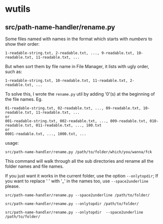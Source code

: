 # wutils

## src/path-name-handler/rename.py

Some files named with names in the format which starts with *numbers* to show their order: 

```
1-readable-string.txt, 2-readable.txt, ..., 9-readable.txt, 10-readable.txt, 11-readable.txt, ...
```

But when sort them by file name in File Manager, it lists with ugly order, such as:

```
1-readable-string.txt, 10-readable.txt, 11-readable.txt, 2-readable.txt, ...
```

To solve this, I wrote the `rename.py` util by adding '0'(s) at the beginning of the file names. Eg.

```
01-readable-string.txt, 02-readable.txt, ..., 09-readable.txt, 10-readable.txt, 11-readable.txt, ...
or 
001-readable-string.txt, 002-readable.txt, ..., 009-readable.txt, 010-readable.txt, 011-readable.txt, ..., 100.txt
or
0001-readable.txt, ..., 1000.txt, ...
```

usage:

```shell
src/path-name-handler/rename.py /path/to/folder/which/you/wanna/fck
```
This command will walk through all the sub directories and rename all the folder names and file names.

If you just want it works in the current folder, use the option `--onlytopdir`; 
If you want to replace ' ' with '_' in the names too, use `--space2underline` please. 

```shell
src/path-name-handler/rename.py --space2underline /path/to/folder/

src/path-name-handler/rename.py --onlytopdir /path/to/folder/

src/path-name-handler/rename.py --onlytopdir  --space2underline /path/to/folder/
```
